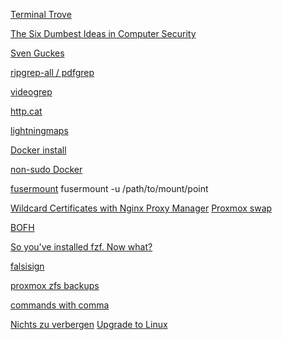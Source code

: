 [Terminal Trove](https://terminaltrove.com/)

[The Six Dumbest Ideas in Computer Security](https://www.ranum.com/security/computer_security/editorials/dumb/)

[Sven Guckes](https://guckes.net/)

[ripgrep-all / pdfgrep](https://ruscur.au/pdfgrep/)

[videogrep](https://lav.io/notes/videogrep-tutorial/)

[http.cat](https://http.cat/)

[lightningmaps](https://www.lightningmaps.org/)

[Docker install](https://docs.docker.com/engine/install/)

[non-sudo Docker](https://askubuntu.com/questions/477551/how-can-i-use-docker-without-sudo)

[fusermount](https://askubuntu.com/questions/477551/how-can-i-use-docker-without-sudo) fusermount -u /path/to/mount/point

[Wildcard Certificates with Nginx Proxy Manager](https://bist.be/2021/04/26/wildcard-certificates-with-nginx-proxy-manager/)
[
Proxmox swap](https://www.technik22.de/d/624-proxmox-swap-optimieren)

[BOFH](http://bofharchive.com/)

[So you've installed fzf. Now what?](https://andrew-quinn.me/fzf/)

[falsisign](https://gitlab.com/edouardklein/falsisign)

[proxmox zfs backups](https://aaronweiss.me/how-to-create-zfs-backups-in-proxmox/)

[commands with comma](https://rhodesmill.org/brandon/2009/commands-with-comma/)

[Nichts zu verbergen](https://de.m.wikipedia.org/wiki/Nichts-zu-verbergen-Argument)
[
Upgrade to Linux](https://www.upgradetolinux.com/)
